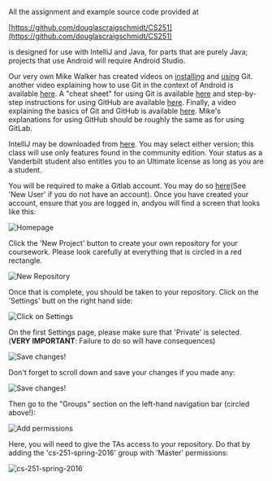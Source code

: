 All the assignment and example source code provided at  

[https://github.com/douglascraigschmidt/CS251](https://github.com/douglascraigschmidt/CS251)  

is designed for use with IntelliJ and Java, for parts that are purely Java; projects that use Android will require Android Studio. 


Our very own Mike Walker has created videos on [installing](https://www.coursera.org/learn/cs251-003/lecture/ZFnCv/git-installation-tutorial) and [using](https://www.coursera.org/learn/cs251-003/lecture/mgcbj/git-usage-tutorial) Git. another video explaining how to use Git in the context of Android is available [here](http://www.cs.sfu.ca/CourseCentral/276/bfraser/videolist.html "Link: http://www.cs.sfu.ca/CourseCentral/276/bfraser/videolist.html"). A "cheat sheet" for using Git is available [here](https://training.github.com/kit/downloads/github-git-cheat-sheet.pdf) and step-by-step instructions for using GitHub are available [here](https://help.github.com/articles/set-up-git "Link: https://help.github.com/articles/set-up-git"). Finally, a video explaining the basics of Git and GitHub is available [here](https://www.youtube.com/watch?v=U8GBXvdmHT4 "Link: https://www.youtube.com/watch?v=U8GBXvdmHT4").  Mike's explanations for using GitHub should be roughly the same as for using GitLab.

IntelliJ may be downloaded from [here](https://www.jetbrains.com/idea/#chooseYourEdition).  You may select either version; this class will use only features found in the community edition.  Your status as a Vanderbilt student also entitles you to an Ultimate license as long as you are a student.  

You will be required to make a Gitlab account.  You may do so [here](https://gitlab.com/users/sign_in)(See 'New User' if you do not have an account).  Once you have created your account, ensure that you are logged in, andyou will find a screen that looks like this:

![Homepage](http://i.imgur.com/zSqfIdS.png)

Click the 'New Project' button to create your own repository for your coursework.  Please look carefully at everything that is circled in a red rectangle. 

![New Repository](http://i.imgur.com/xPQQkN7.png)

Once that is complete, you should be taken to your repository.  Click on the 'Settings' butt on the right hand side:

![Click on Settings](http://i.imgur.com/7cOs0vP.png)

On the first Settings page, please make sure that 'Private' is selected.  (**VERY IMPORTANT**: Failure to do so will have consequences)

![Save changes!](http://i.imgur.com/fRJ0Lyt.png)

Don't forget to scroll down and save your changes if you made any:

![Save changes!](http://i.imgur.com/c9CTHx2.png)

Then go to the "Groups" section on the left-hand navigation bar (circled above!):

![Add permissions](http://i.imgur.com/MyTn9Se.png)

Here, you will need to give the TAs access to your repository.  Do that by adding the 'cs-251-spring-2016' group with 'Master' permissions:

![cs-251-spring-2016](http://i.imgur.com/2PMXL1z.png)